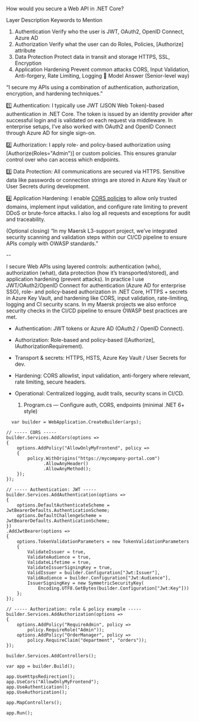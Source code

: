 How would you secure a Web API in .NET Core?

Layer	Description	Keywords to Mention
1. Authentication	Verify who the user is	JWT, OAuth2, OpenID Connect, Azure AD
2. Authorization	Verify what the user can do	Roles, Policies, [Authorize] attribute
3. Data Protection	Protect data in transit and storage	HTTPS, SSL, Encryption
4. Application Hardening	Prevent common attacks	CORS, Input Validation, Anti-forgery, Rate Limiting, Logging
🧠 Model Answer (Senior-level way)

“I secure my APIs using a combination of authentication, authorization, encryption, and hardening techniques.”

1️⃣ Authentication:
I typically use JWT (JSON Web Token)-based authentication in .NET Core.
The token is issued by an identity provider after successful login and is validated on each request via middleware.
In enterprise setups, I’ve also worked with OAuth2 and OpenID Connect through Azure AD for single sign-on.

2️⃣ Authorization:
I apply role- and policy-based authorization using [Authorize(Roles="Admin")] or custom policies.
This ensures granular control over who can access which endpoints.

3️⃣ Data Protection:
All communications are secured via HTTPS. Sensitive data like passwords or connection strings are stored in Azure Key Vault or User Secrets during development.

4️⃣ Application Hardening:
I enable [CORS policies](https://github.com/sbindgithub/dev-journal/blob/main/2025/October/6th/CORS%20Policies.md) to allow only trusted domains, implement input validation, and configure rate limiting to prevent DDoS or brute-force attacks.
I also log all requests and exceptions for audit and traceability.

(Optional closing)
“In my Maersk L3-support project, we’ve integrated security scanning and validation steps within our CI/CD pipeline to ensure APIs comply with OWASP standards.”

--

I secure Web APIs using layered controls: authentication (who), authorization (what), data protection (how it’s transported/stored), and application hardening (prevent attacks).
In practice I use JWT/OAuth2/OpenID Connect for authentication (Azure AD for enterprise SSO), role- and policy-based authorization in .NET Core, HTTPS + secrets in Azure Key Vault, and hardening like CORS, input validation, rate-limiting, logging and CI security scans. In my Maersk projects we also enforce security checks in the CI/CD pipeline to ensure OWASP best practices are met.

- Authentication: JWT tokens or Azure AD (OAuth2 / OpenID Connect).

- Authorization: Role-based and policy-based ([Authorize], IAuthorizationRequirement).

- Transport & secrets: HTTPS, HSTS, Azure Key Vault / User Secrets for dev.

- Hardening: CORS allowlist, input validation, anti-forgery where relevant, rate limiting, secure headers.

- Operational: Centralized logging, audit trails, security scans in CI/CD.

  1) Program.cs — Configure auth, CORS, endpoints (minimal .NET 6+ style)
     
``` 
  var builder = WebApplication.CreateBuilder(args);

// ----- CORS -----
builder.Services.AddCors(options =>
{
    options.AddPolicy("AllowOnlyMyFrontend", policy =>
    {
        policy.WithOrigins("https://mycompany-portal.com")
              .AllowAnyHeader()
              .AllowAnyMethod();
    });
});

// ----- Authentication: JWT -----
builder.Services.AddAuthentication(options =>
{
    options.DefaultAuthenticateScheme = JwtBearerDefaults.AuthenticationScheme;
    options.DefaultChallengeScheme = JwtBearerDefaults.AuthenticationScheme;
})
.AddJwtBearer(options =>
{
    options.TokenValidationParameters = new TokenValidationParameters
    {
        ValidateIssuer = true,
        ValidateAudience = true,
        ValidateLifetime = true,
        ValidateIssuerSigningKey = true,
        ValidIssuer = builder.Configuration["Jwt:Issuer"],
        ValidAudience = builder.Configuration["Jwt:Audience"],
        IssuerSigningKey = new SymmetricSecurityKey(
            Encoding.UTF8.GetBytes(builder.Configuration["Jwt:Key"]))
    };
});

// ----- Authorization: role & policy example -----
builder.Services.AddAuthorization(options =>
{
    options.AddPolicy("RequireAdmin", policy =>
        policy.RequireRole("Admin"));
    options.AddPolicy("OrderManager", policy =>
        policy.RequireClaim("department", "orders"));
});

builder.Services.AddControllers();

var app = builder.Build();

app.UseHttpsRedirection();
app.UseCors("AllowOnlyMyFrontend");
app.UseAuthentication();
app.UseAuthorization();

app.MapControllers();

app.Run();
```
